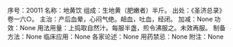 序号：20011
名称：地黄饮
组成：生地黄（肥嫩者）半斤。
出处：《圣济总录》卷一六○。
主治：产后血晕，心闷气绝。衄血，吐血，经闭。
加减：None
功效：None
用法用量：上捣取自然汁。每服半盏，煎令沸服之。未效再服。
制备方法：None
临床应用：None
各家论述：None
用药禁忌：None
附注：None
